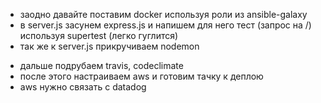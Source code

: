+ заодно давайте поставим docker используя роли из ansible-galaxy
+ в server.js засунем express.js и напишем для него тест (запрос на /) используя supertest (легко гуглится)
+ так же к server.js прикручиваем nodemon
- дальше подрубаем travis, codeclimate
- после этого настраиваем aws и готовим тачку к деплою
- aws нужно связать с datadog
